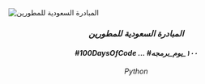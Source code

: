<middle>
    <img src="https://pbs.twimg.com/profile_images/1084013687004893184/fUYnr5lF_400x400.jpg" alt="المبادرة السعودية للمطورين" />
</middle>

<h3 align="center">
  <em>
المبادرة السعودية للمطورين
  </em>
  <br />
  <h4 align="center">
  <em>
#100DaysOfCode ...
#١٠٠_يوم_برمجه  
  </em>
  <br />
<h6 align="center">
  <em>
    Python
  </em>
  <br />
